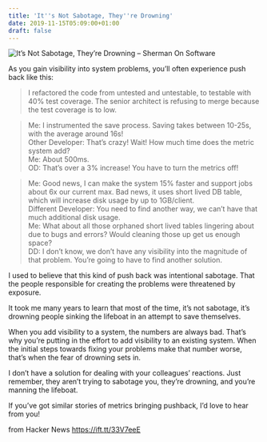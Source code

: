```yaml
---
title: 'It''s Not Sabotage, They''re Drowning'
date: 2019-11-15T05:09:00+01:00
draft: false
---
```


![](https://s0.wp.com/i/blank.jpg "It’s Not Sabotage, They’re Drowning – Sherman On Software")  

As you gain visibility into system problems, you’ll often experience push back like this:

> I refactored the code from untested and untestable, to testable with 40% test coverage. The senior architect is refusing to merge because the test coverage is to low.

> Me: I instrumented the save process. Saving takes between 10-25s, with the average around 16s!  
> Other Developer: That’s crazy! Wait! How much time does the metric system add?  
> Me: About 500ms.  
> OD: That’s over a 3% increase! You have to turn the metrics off!

> Me: Good news, I can make the system 15% faster and support jobs about 6x our current max. Bad news, it uses short lived DB table, which will increase disk usage by up to 1GB/client.  
> Different Developer: You need to find another way, we can’t have that much additional disk usage.  
> Me: What about all those orphaned short lived tables lingering about due to bugs and errors? Would cleaning those up get us enough space?  
> DD: I don’t know, we don’t have any visibility into the magnitude of that problem. You’re going to have to find another solution.

I used to believe that this kind of push back was intentional sabotage. That the people responsible for creating the problems were threatened by exposure.

It took me many years to learn that most of the time, it’s not sabotage, it’s drowning people sinking the lifeboat in an attempt to save themselves.

When you add visibility to a system, the numbers are always bad. That’s why you’re putting in the effort to add visibility to an existing system. When the initial steps towards fixing your problems make that number worse, that’s when the fear of drowning sets in.

I don’t have a solution for dealing with your colleagues’ reactions. Just remember, they aren’t trying to sabotage you, they’re drowning, and you’re manning the lifeboat.

If you’ve got similar stories of metrics bringing pushback, I’d love to hear from you!

  
  
from Hacker News https://ift.tt/33V7eeE